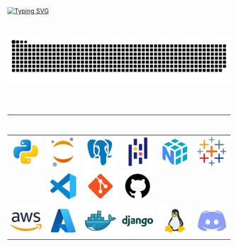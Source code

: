 <a href="https://git.io/typing-svg"><img src="https://readme-typing-svg.demolab.com?font=Fira+Code&pause=100&center=true&multiline=true&width=435&height=55&lines=Data+Science+Trainee;%40DigitalFutures" alt="Typing SVG" /></a>

<br><br>
<img src="Images/Dynamic/snake.svg" style="background:#161b22;">
<br><br><br><br>

<hr><br>
<table align='center'>
    <tr>
        <td align='center'><img width="70" src="Images/Static/python.png" title="python"></td>
        <td align='center'><img width="70" src="Images/Static/jupyter.png" title="jupyter"></td>
        <td align='center'><img width="70" src="Images/Static/postgresql.png" title="postgresql"></td>
        <td align='center'><img width="70" src="Images/Static/pandas.png" title="pandas"></td>
        <td align='center'><img width="70" src="Images/Static/numpy.png" title="numpy"></td>
        <td align='center'><img width="70" src="Images/Static/tableau.png" title="tableau"></td>
    </tr>
    <tr>
        <td></td>  
        <td align='center'><img width="70" src="Images/Static/vscode.png" title="vscode"></td>
        <td align='center'><img width="70" src="Images/Static/git.png" title="git"></td>
        <td align='center'><img width="70" src="Images/Static/github.png" title="github"></td>
        <td></td>
    </tr>
    <tr>
        <td align='center'><img width="70" src="Images/Static/aws.png" title="aws"></td>
        <td align='center'><img width="70" src="Images/Static/azure.png" title="azure"></td>
        <td align='center'><img width="70" src="Images/Static/docker.png" title="docker"></td>
        <td align='center'><img width="70" src="Images/Static/django.png" title="django"></td>
        <td align='center'><img width="70" src="Images/Static/linux.png" title="linux"></td>
        <td align='center'><img width="70" src="Images/Static/discord.png" title="discord"></td>
    </tr>
</table>
<br><br>